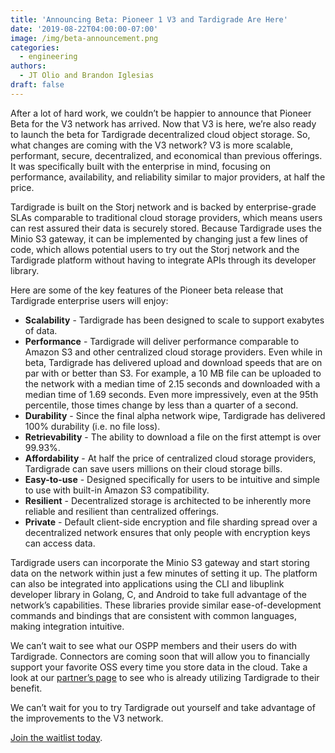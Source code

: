 ```yaml
---
title: 'Announcing Beta: Pioneer 1 V3 and Tardigrade Are Here'
date: '2019-08-22T04:00:00-07:00'
image: /img/beta-announcement.png
categories:
  - engineering
authors:
  - JT Olio and Brandon Iglesias
draft: false
---
```

After a lot of hard work, we couldn’t be happier to announce that Pioneer Beta for the V3 network has arrived. Now that V3 is here, we’re also ready to launch the beta for Tardigrade decentralized cloud object storage. So, what changes are coming with the V3 network? V3 is more scalable, performant, secure, decentralized, and economical than previous offerings. It was specifically built with the enterprise in mind, focusing on performance, availability, and reliability similar to major providers, at half the price.

Tardigrade is built on the Storj network and is backed by enterprise-grade SLAs comparable to traditional cloud storage providers, which means users can rest assured their data is securely stored. Because Tardigrade uses the Minio S3 gateway, it can be implemented by changing just a few lines of code, which allows potential users to try out the Storj network and the Tardigrade platform without having to integrate APIs through its developer library. 

Here are some of the key features of the Pioneer beta release that Tardigrade enterprise users will enjoy: 

* **Scalability** - Tardigrade has been designed to scale to support exabytes of data. 
* **Performance** - Tardigrade will deliver performance comparable to Amazon S3 and other centralized cloud storage providers. Even while in beta, Tardigrade has delivered upload and download speeds that are on par with or better than S3. For example, a 10 MB file can be uploaded to the network with a median time of 2.15 seconds and downloaded with a median time of 1.69 seconds. Even more impressively, even at the 95th percentile, those times change by less than a quarter of a second. 
* **Durability** - Since the final alpha network wipe, Tardigrade has delivered 100% durability (i.e. no file loss). 
* **Retrievability** - The ability to download a file on the first attempt is over 99.93%. 
* **Affordability** - At half the price of centralized cloud storage providers, Tardigrade can save users millions on their cloud storage bills.  
* **Easy-to-use** - Designed specifically for users to be intuitive and simple to use with built-in Amazon S3 compatibility.  
* **Resilient** - Decentralized storage is architected to be inherently more reliable and resilient than centralized offerings. 
* **Private** - Default client-side encryption and file sharding spread over a decentralized network ensures that only people with encryption keys can access data.   

Tardigrade users can incorporate the Minio S3 gateway and start storing data on the network within just a few minutes of setting it up. The platform can also be integrated into applications using the CLI and libuplink developer library in Golang, C, and Android to take full advantage of the network’s capabilities. These libraries provide similar ease-of-development commands and bindings that are consistent with common languages, making integration intuitive. 

We can’t wait to see what our OSPP members and their users do with Tardigrade. Connectors are coming soon that will allow you to financially support your favorite OSS every time you store data in the cloud. Take a look at our [partner’s page](https://tardigrade.io/partner/) to see who is already utilizing Tardigrade to their benefit.

We can’t wait for you to try Tardigrade out yourself and take advantage of the improvements to the V3 network.

[Join the waitlist today](https://tardigrade.io/waitlist/).
